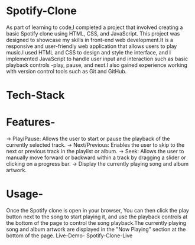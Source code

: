 # Spotify-Clone
As part of learning to code,I completed a project that involved creating a basic Spotify clone using HTML, CSS, and JavaScript. This project was designed to showcase my skills in front-end web development.It is a responsive and user-friendly web application that allows users to play music.I used HTML and CSS to design and style the interface, and I implemented JavaScript to handle user input and interaction such as basic playback controls -play, pause, and next.I also gained experience working with version control tools such as Git and GitHub.
# Tech-Stack

# Features-
-> Play/Pause: Allows the user to start or pause the playback of the currently selected track.
-> Next/Previous: Enables the user to skip to the next or previous track in the playlist or album.
-> Seek: Allows the user to manually move forward or backward within a track by dragging a slider or clicking on a progress bar.
-> Display the currently playing song and album artwork.

# Usage-
Once the Spotify clone is open in your browser, You can then click the play button next to the song to start playing it, and use the playback controls at the bottom of the page to control the song playback.The currently playing song and album artwork are displayed in the "Now Playing" section at the bottom of the page.
Live-Demo-
Spotify-Clone-Live


